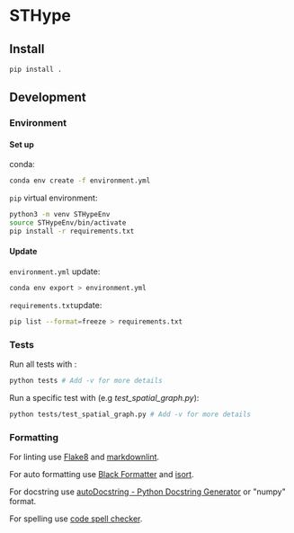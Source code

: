 # STHype

## Install

```zsh
pip install .
```

## Development

### Environment

#### Set up

conda:

```zsh
conda env create -f environment.yml
```

`pip` virtual environment:

```zsh
python3 -m venv STHypeEnv
source STHypeEnv/bin/activate
pip install -r requirements.txt
```

#### Update

`environment.yml` update:

```zsh
conda env export > environment.yml
```

`requirements.txt`update:

```zsh
pip list --format=freeze > requirements.txt
```

### Tests

Run all tests with :

```zsh
python tests # Add -v for more details
```

Run a specific test with (e.g _test_spatial_graph.py_):

```zsh
python tests/test_spatial_graph.py # Add -v for more details
```

### Formatting

For linting use [Flake8](https://marketplace.visualstudio.com/items?itemName=ms-python.flake8) and [markdownlint](https://marketplace.visualstudio.com/items?itemName=DavidAnson.vscode-markdownlint).

For auto formatting use [Black Formatter](https://marketplace.visualstudio.com/items?itemName=ms-python.black-formatter) and [isort](https://marketplace.visualstudio.com/items?itemName=ms-python.isort).

For docstring use [autoDocstring - Python Docstring Generator](https://marketplace.visualstudio.com/items?itemName=njpwerner.autodocstring) or "numpy" format.

For spelling use [code spell checker](https://marketplace.visualstudio.com/items?itemName=streetsidesoftware.code-spell-checker).
